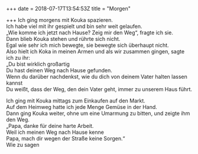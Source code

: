 +++
date = 2018-07-17T13:54:53Z
title = "Morgen"

+++ 
Ich ging morgens mit Kouka spazieren.   
Ich habe viel mit ihr gespielt und bin sehr weit gelaufen.   
„Wie komme ich jetzt nach Hause? Zeig mir den Weg“, fragte ich sie.   
Dann blieb Kouka stehen und rührte sich nicht.   
Egal wie sehr ich mich bewegte, sie bewegte sich überhaupt nicht.   
Also hielt ich Koka in meinen Armen und als wir zusammen gingen, sagte ich zu ihr:   
„Du bist wirklich großartig   
Du hast deinen Weg nach Hause gefunden.   
Wenn du darüber nachdenkst, wie du dich von deinem Vater halten lassen kannst   
Du weißt, dass der Weg, den dein Vater geht, immer zu unserem Haus führt.   
   
Ich ging mit Kouka mittags zum Einkaufen auf den Markt.   
Auf dem Heimweg hatte ich jede Menge Gemüse in der Hand.   
Dann ging Kouka weiter, ohne um eine Umarmung zu bitten, und zeigte ihm den Weg.   
„Papa, danke für deine harte Arbeit.   
Weil ich meinen Weg nach Hause kenne   
Papa, mach dir wegen der Straße keine Sorgen.“   
Wie zu sagen  
